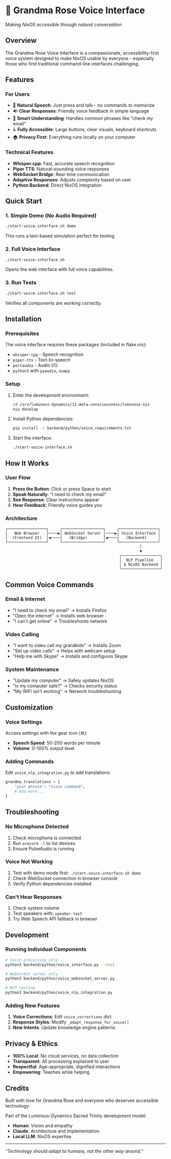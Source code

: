 # 🎤 Grandma Rose Voice Interface

*Making NixOS accessible through natural conversation*

## Overview

The Grandma Rose Voice Interface is a compassionate, accessibility-first voice system designed to make NixOS usable by everyone - especially those who find traditional command-line interfaces challenging.

## Features

### For Users
- 🎤 **Natural Speech**: Just press and talk - no commands to memorize
- 🔊 **Clear Responses**: Friendly voice feedback in simple language
- 🎯 **Smart Understanding**: Handles common phrases like "check my email"
- ♿ **Fully Accessible**: Large buttons, clear visuals, keyboard shortcuts
- 🏠 **Privacy First**: Everything runs locally on your computer

### Technical Features
- **Whisper.cpp**: Fast, accurate speech recognition
- **Piper TTS**: Natural-sounding voice responses
- **WebSocket Bridge**: Real-time communication
- **Adaptive Responses**: Adjusts complexity based on user
- **Python Backend**: Direct NixOS integration

## Quick Start

### 1. Simple Demo (No Audio Required)
```bash
./start-voice-interface.sh demo
```
This runs a text-based simulation perfect for testing.

### 2. Full Voice Interface
```bash
./start-voice-interface.sh
```
Opens the web interface with full voice capabilities.

### 3. Run Tests
```bash
./start-voice-interface.sh test
```
Verifies all components are working correctly.

## Installation

### Prerequisites
The voice interface requires these packages (included in flake.nix):
- `whisper-cpp` - Speech recognition
- `piper-tts` - Text-to-speech
- `portaudio` - Audio I/O
- `python3` with `pyaudio`, `numpy`

### Setup
1. Enter the development environment:
   ```bash
   cd /srv/luminous-dynamics/11-meta-consciousness/luminous-nix
   nix develop
   ```

2. Install Python dependencies:
   ```bash
   pip install -r backend/python/voice_requirements.txt
   ```

3. Start the interface:
   ```bash
   ./start-voice-interface.sh
   ```

## How It Works

### User Flow
1. **Press the Button**: Click or press Space to start
2. **Speak Naturally**: "I need to check my email"
3. **See Response**: Clear instructions appear
4. **Hear Feedback**: Friendly voice guides you

### Architecture
```
┌─────────────────┐     ┌──────────────────┐     ┌─────────────────┐
│   Web Browser   │────▶│ WebSocket Server │────▶│ Voice Interface │
│  (Frontend UI)  │◀────│   (Bridge)       │◀────│   (Backend)     │
└─────────────────┘     └──────────────────┘     └─────────────────┘
                                                           │
                                                           ▼
                                                  ┌─────────────────┐
                                                  │  NLP Pipeline   │
                                                  │ & NixOS Backend │
                                                  └─────────────────┘
```

## Common Voice Commands

### Email & Internet
- "I need to check my email" → Installs Firefox
- "Open the internet" → Installs web browser
- "I can't get online" → Troubleshoots network

### Video Calling
- "I want to video call my grandkids" → Installs Zoom
- "Set up video calls" → Helps with webcam setup
- "Help me with Skype" → Installs and configures Skype

### System Maintenance
- "Update my computer" → Safely updates NixOS
- "Is my computer safe?" → Checks security status
- "My WiFi isn't working" → Network troubleshooting

## Customization

### Voice Settings
Access settings with the gear icon (⚙️):
- **Speech Speed**: 50-200 words per minute
- **Volume**: 0-100% output level

### Adding Commands
Edit `voice_nlp_integration.py` to add translations:
```python
grandma_translations = {
    "your phrase": "nixos command",
    # Add more...
}
```

## Troubleshooting

### No Microphone Detected
1. Check microphone is connected
2. Run `arecord -l` to list devices
3. Ensure PulseAudio is running

### Voice Not Working
1. Test with demo mode first: `./start-voice-interface.sh demo`
2. Check WebSocket connection in browser console
3. Verify Python dependencies installed

### Can't Hear Responses
1. Check system volume
2. Test speakers with: `speaker-test`
3. Try Web Speech API fallback in browser

## Development

### Running Individual Components
```bash
# Voice processing only
python3 backend/python/voice_interface.py --test

# WebSocket server only
python3 backend/python/voice_websocket_server.py

# NLP testing
python3 backend/python/voice_nlp_integration.py
```

### Adding New Features
1. **Voice Corrections**: Edit `voice_corrections` dict
2. **Response Styles**: Modify `_adapt_response_for_voice()`
3. **New Intents**: Update knowledge engine patterns

## Privacy & Ethics

- **100% Local**: No cloud services, no data collection
- **Transparent**: All processing explained to user
- **Respectful**: Age-appropriate, dignified interactions
- **Empowering**: Teaches while helping

## Credits

Built with love for Grandma Rose and everyone who deserves accessible technology.

Part of the Luminous-Dynamics Sacred Trinity development model:
- **Human**: Vision and empathy
- **Claude**: Architecture and implementation  
- **Local LLM**: NixOS expertise

---

*"Technology should adapt to humans, not the other way around."*